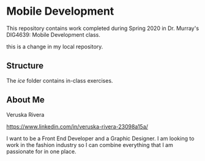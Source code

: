 # Mobile Development
This repository contains work completed during Spring 2020 in Dr. Murray's DIG4639: Mobile Development class.


this is a change in my local repository.


## Structure
The *ice* folder contains in-class exercises. 

## About Me

Veruska Rivera 


https://www.linkedin.com/in/veruska-rivera-23098a15a/


I want to be a Front End Developer and a Graphic Designer. I am looking to work in the fashion industry so I can combine everything that I am passionate for in one place.

